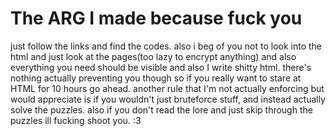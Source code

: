 # The ARG I made because **fuck you**
just follow the links and find the codes. also i beg of you not to look into the html and just look at the pages(too lazy to encrypt anything) and also everything you need should be visible and also I write shitty html. there's nothing actually preventing you though so if you really want to stare at HTML for 10 hours go ahead. another rule that I'm not actually enforcing but would appreciate is if you wouldn't just bruteforce stuff, and instead actually solve the puzzles. also if you don't read the lore and just skip through the puzzles ill fucking shoot you. 
:3
